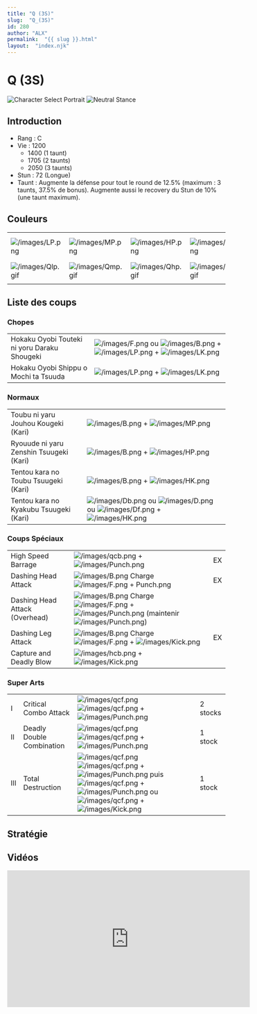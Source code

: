 ```yaml
---
title: "Q (3S)"
slug:  "Q_(3S)"
id: 280
author: "ALX"
permalink:  "{{ slug }}.html"
layout:  "index.njk"
---
```


# Q (3S)

![Character Select
Portrait](/images/Q3sport.gif "Character Select Portrait") ![Neutral
Stance](/images/Q3s-stance.gif "Neutral Stance")

## Introduction

- Rang : C
- Vie : 1200
  - 1400 (1 taunt)
  - 1705 (2 taunts)
  - 2050 (3 taunts)
- Stun : 72 (Longue)
- Taunt : Augmente la défense pour tout le round de 12.5% (maximum : 3
  taunts, 37.5% de bonus). Augmente aussi le recovery du Stun de 10%
  (une taunt maximum).

## Couleurs

|                                        |                                        |                                        |                                        |                                        |                                        |                                                                                                              |
|----------------------------------------|----------------------------------------|----------------------------------------|----------------------------------------|----------------------------------------|----------------------------------------|--------------------------------------------------------------------------------------------------------------|
| ![](/images/LP.png "/images/LP.png")   | ![](/images/MP.png "/images/MP.png")   | ![](/images/HP.png "/images/HP.png")   | ![](/images/LK.png "/images/LK.png")   | ![](/images/MK.png "/images/MK.png")   | ![](/images/HK.png "/images/HK.png")   | ![](/images/LP.png "/images/LP.png")![](/images/MK.png "/images/MK.png")![](/images/HP.png "/images/HP.png") |
| ![](/images/Qlp.gif "/images/Qlp.gif") | ![](/images/Qmp.gif "/images/Qmp.gif") | ![](/images/Qhp.gif "/images/Qhp.gif") | ![](/images/Qlk.gif "/images/Qlk.gif") | ![](/images/Qmk.gif "/images/Qmk.gif") | ![](/images/Qhk.gif "/images/Qhk.gif") | ![](/images/Qlpmkhp.gif "/images/Qlpmkhp.gif")                                                               |
|                                        |                                        |                                        |                                        |                                        |                                        |                                                                                                              |

## Liste des coups

### Chopes

|                                              |                                                                                                                                                        |
|----------------------------------------------|--------------------------------------------------------------------------------------------------------------------------------------------------------|
| Hokaku Oyobi Touteki ni yoru Daraku Shougeki | ![](/images/F.png "/images/F.png") ou ![](/images/B.png "/images/B.png") + ![](/images/LP.png "/images/LP.png") + ![](/images/LK.png "/images/LK.png") |
| Hokaku Oyobi Shippu o Mochi ta Tsuuda        | ![](/images/LP.png "/images/LP.png") + ![](/images/LK.png "/images/LK.png")                                                                            |

### Normaux

|                                         |                                                                                                                                                           |
|-----------------------------------------|-----------------------------------------------------------------------------------------------------------------------------------------------------------|
| Toubu ni yaru Jouhou Kougeki (Kari)     | ![](/images/B.png "/images/B.png") + ![](/images/MP.png "/images/MP.png")                                                                                 |
| Ryouude ni yaru Zenshin Tsuugeki (Kari) | ![](/images/B.png "/images/B.png") + ![](/images/HP.png "/images/HP.png")                                                                                 |
| Tentou kara no Toubu Tsuugeki (Kari)    | ![](/images/B.png "/images/B.png") + ![](/images/HK.png "/images/HK.png")                                                                                 |
| Tentou kara no Kyakubu Tsuugeki (Kari)  | ![](/images/Db.png "/images/Db.png") ou ![](/images/D.png "/images/D.png") ou ![](/images/Df.png "/images/Df.png") + ![](/images/HK.png "/images/HK.png") |

### Coups Spéciaux

|                                |                                                                                                                                                                                  |     |
|--------------------------------|----------------------------------------------------------------------------------------------------------------------------------------------------------------------------------|-----|
| High Speed Barrage             | ![](/images/qcb.png "/images/qcb.png") + ![](/images/Punch.png "/images/Punch.png")                                                                                              | EX  |
| Dashing Head Attack            | ![](/images/B.png "/images/B.png") Charge ![](/images/F.png "/images/F.png") + Punch.png                                                                                         | EX  |
| Dashing Head Attack (Overhead) | ![](/images/B.png "/images/B.png") Charge ![](/images/F.png "/images/F.png") + ![](/images/Punch.png "/images/Punch.png") (maintenir ![](/images/Punch.png "/images/Punch.png")) |     |
| Dashing Leg Attack             | ![](/images/B.png "/images/B.png") Charge ![](/images/F.png "/images/F.png") + ![](/images/Kick.png "/images/Kick.png")                                                          | EX  |
| Capture and Deadly Blow        | ![](/images/hcb.png "/images/hcb.png") + ![](/images/Kick.png "/images/Kick.png")                                                                                                |     |

### Super Arts

|     |                           |                                                                                                                                                                                                                                                                                                          |          |
|-----|---------------------------|----------------------------------------------------------------------------------------------------------------------------------------------------------------------------------------------------------------------------------------------------------------------------------------------------------|----------|
| I   | Critical Combo Attack     | ![](/images/qcf.png "/images/qcf.png") ![](/images/qcf.png "/images/qcf.png") + ![](/images/Punch.png "/images/Punch.png")                                                                                                                                                                               | 2 stocks |
| II  | Deadly Double Combination | ![](/images/qcf.png "/images/qcf.png") ![](/images/qcf.png "/images/qcf.png") + ![](/images/Punch.png "/images/Punch.png")                                                                                                                                                                               | 1 stock  |
| III | Total Destruction         | ![](/images/qcf.png "/images/qcf.png") ![](/images/qcf.png "/images/qcf.png") + ![](/images/Punch.png "/images/Punch.png") puis ![](/images/qcf.png "/images/qcf.png") + ![](/images/Punch.png "/images/Punch.png") ou ![](/images/qcf.png "/images/qcf.png") + ![](/images/Kick.png "/images/Kick.png") | 1 stock  |

## Stratégie

## Vidéos

<iframe width='560' height='315' src='https://www.youtube.com/embed/QSWeMckxM' title='YouTube video player' frameborder='0' allow='accelerometer; autoplay; clipboard-write; encrypted-media; gyroscope; picture-in-picture' allowfullscreen></iframe>

